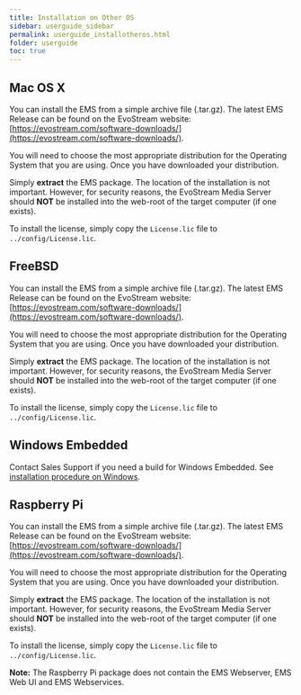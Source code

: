 ```yaml
---
title: Installation on Other OS
sidebar: userguide_sidebar
permalink: userguide_installotheros.html
folder: userguide
toc: true
---
```




## Mac OS X

You can install the EMS from a simple archive file (.tar.gz). The latest EMS Release can be found on the EvoStream website: [https://evostream.com/software-downloads/](https://evostream.com/software-downloads/).

You will need to choose the most appropriate distribution for the Operating System that you are using. Once you have downloaded your distribution.

Simply **extract** the EMS package. The location of the installation is not important. However, for security reasons, the EvoStream Media Server should **NOT** be installed into the web-root of the target computer (if one exists).

To install the license, simply copy the `License.lic` file to `../config/License.lic`.



## FreeBSD

You can install the EMS from a simple archive file (.tar.gz). The latest EMS Release can be found on the EvoStream website: [https://evostream.com/software-downloads/](https://evostream.com/software-downloads/).

You will need to choose the most appropriate distribution for the Operating System that you are using. Once you have downloaded your distribution.

Simply **extract** the EMS package. The location of the installation is not important. However, for security reasons, the EvoStream Media Server should **NOT** be installed into the web-root of the target computer (if one exists).

To install the license, simply copy the `License.lic` file to `../config/License.lic`.



## Windows Embedded

Contact Sales Support if you need a build for Windows Embedded. See [installation procedure on Windows](userguide_installwinos.html).



## Raspberry Pi

You can install the EMS from a simple archive file (.tar.gz). The latest EMS Release can be found on the EvoStream website: [https://evostream.com/software-downloads/](https://evostream.com/software-downloads/).

You will need to choose the most appropriate distribution for the Operating System that you are using. Once you have downloaded your distribution.

Simply **extract** the EMS package. The location of the installation is not important. However, for security reasons, the EvoStream Media Server should **NOT** be installed into the web-root of the target computer (if one exists).

To install the license, simply copy the `License.lic` file to `../config/License.lic`.



**Note:** The Raspberry Pi package does not contain the EMS Webserver, EMS Web UI and EMS Webservices.



